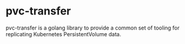 # pvc-transfer

pvc-transfer is a golang library to provide a common set of tooling for
replicating Kubernetes PersistentVolume data.
